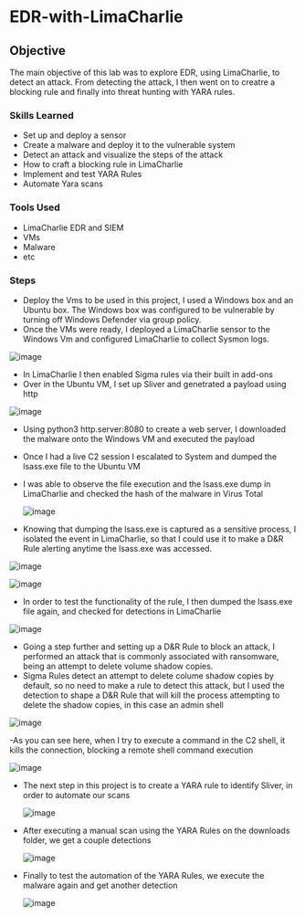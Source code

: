 # EDR-with-LimaCharlie

## Objective

The main objective of this lab was to explore EDR, using LimaCharlie, to detect an attack. From detecting the attack, I then went on to creatre a blocking rule and finally into threat hunting with YARA rules.
  
### Skills Learned

- Set up and deploy a sensor
- Create a malware and deploy it to the vulnerable system
- Detect an attack and visualize the steps of the attack
- How to craft a blocking rule in LimaCharlie
- Implement and test YARA Rules
- Automate Yara scans

### Tools Used

- LimaCharlie EDR and SIEM
- VMs
- Malware
- etc

### Steps

- Deploy the Vms to be used in this project, I used a Windows box and an Ubuntu box. The Windows box was configured to be vulnerable by turning off Windows Defender via group policy.
- Once the VMs were ready, I deployed a LimaCharlie sensor to the Windows Vm and configured LimaCharlie to collect Sysmon logs.

![image](https://github.com/user-attachments/assets/93d08a1d-7cc6-409d-be41-2bad77d4a88d)

- In LimaCharlie I then enabled Sigma rules via their built in add-ons
- Over in the Ubuntu VM, I set up Sliver and genetrated a payload using http

![image](https://github.com/user-attachments/assets/4c63506d-4edf-4722-adfc-2b1906c6ae2f)

- Using python3 http.server:8080 to create a web server, I downloaded the malware onto the Windows VM and executed the payload
- Once I had a live C2 session I escalated to System and dumped the lsass.exe file to the Ubuntu VM
- I was able to observe the file execution and the lsass.exe dump in LimaCharlie and checked the hash of the malware in Virus Total

  ![image](https://github.com/user-attachments/assets/85aab07b-ec82-4864-8aaa-d11dfb05900f)

- Knowing that dumping the lsass.exe is captured as a sensitive process, I isolated the event in LimaCharlie, so that I could use it to make a D&R Rule alerting anytime the lsass.exe was accessed.

![image](https://github.com/user-attachments/assets/6cd91259-6fa9-4c4b-b056-a26db7360841)

![image](https://github.com/user-attachments/assets/97671aed-858d-4df5-b809-616d45e55e3e)

- In order to test the functionality of the rule, I then dumped the lsass.exe file again, and checked for detections in LimaCharlie

![image](https://github.com/user-attachments/assets/f95b2acf-5574-4b51-a89a-9ce7e044ed03)

- Going a step further and setting up a D&R Rule to block an attack, I performed an attack that is commonly associated with ransomware, being an attempt to delete volume shadow copies.
- Sigma Rules detect an attempt to delete colume shadow copies by default, so no need to make a rule to detect this attack, but I used the detection to shape a D&R Rule that will kill the process attempting to delete the shadow copies, in this case an admin shell

![image](https://github.com/user-attachments/assets/68c75329-84b4-4649-b146-f7e61b07da12)

-As you can see here, when I try to execute a command in the C2 shell, it kills the connection, blocking a remote shell command execution

![image](https://github.com/user-attachments/assets/0bd4813d-ac29-4049-8a5d-aeedc215d45d)

- The next step in this project is to create a YARA rule to identify Sliver, in order to automate our scans

  ![image](https://github.com/user-attachments/assets/b7d01866-1d60-46a7-9e18-9394049c4fea)

- After executing a manual scan using the YARA Rules on the downloads folder, we get a couple detections

  ![image](https://github.com/user-attachments/assets/b0cbfea4-236e-4b01-ab88-a9f49bbd66e5)

- Finally to test the automation of the YARA Rules, we execute the malware again and get another detection

  ![image](https://github.com/user-attachments/assets/1d73c4ff-f232-4750-9206-4220d852c2d3)
